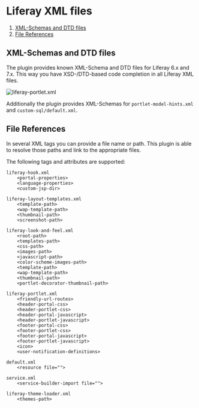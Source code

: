 Liferay XML files
=================

1. [XML-Schemas and DTD files](#xml-schemas-and-dtd-files)
2. [File References](#file-references) 

XML-Schemas and DTD files
-------------------------

The plugin provides known XML-Schema and DTD files for Liferay 6.x and 7.x. This way you have XSD-/DTD-based code completion in all Liferay XML files.

![liferay-portlet.xml](liferay_portlet_xml.png "liferay-portlet.xml")

Additionally the plugin provides XML-Schemas for ```portlet-model-hints.xml``` and ```custom-sql/default.xml```. 

File References
---------------

In several XML tags you can provide a file name or path. This plugin is able to resolve those paths and link to
the appropriate files.

The following tags and attributes are supported:

    liferay-hook.xml
        <portal-properties>
        <language-properties>
        <custom-jsp-dir>

    liferay-layout-templates.xml
        <template-path>
        <wap-template-path>
        <thumbnail-path>
        <screenshot-path>

    liferay-look-and-feel.xml
        <root-path>
        <templates-path>
        <css-path>
        <images-path>
        <javascript-path>
        <color-scheme-images-path>
        <template-path>
        <wap-template-path>
        <thumbnail-path>
        <portlet-decorator-thumbnail-path>

    liferay-portlet.xml
        <friendly-url-routes>
        <header-portal-css>
        <header-portlet-css>
        <header-portal-javascript>
        <header-portlet-javascript>
        <footer-portal-css>
        <footer-portlet-css>
        <footer-portal-javascript>
        <footer-portlet-javascript>
        <icon>
        <user-notification-definitions>

    default.xml
        <resource file="">
        
    service.xml
        <service-builder-import file="">
    
    liferay-theme-loader.xml
        <themes-path>